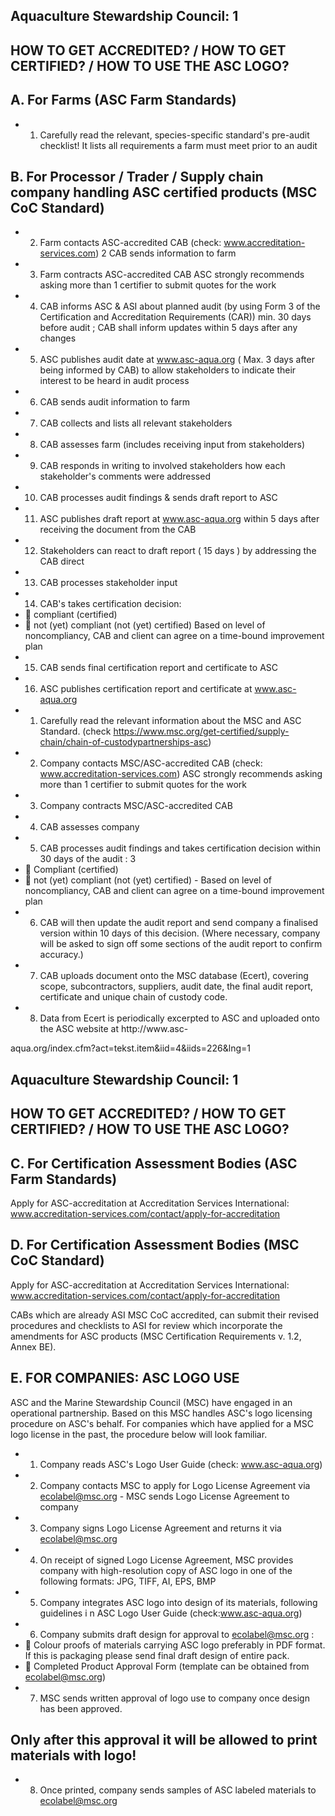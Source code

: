 ## Aquaculture  Stewardship  Council: 1

## HOW TO GET ACCREDITED? / HOW TO GET CERTIFIED? / HOW TO USE THE ASC LOGO?

<!-- image -->

## A. For Farms (ASC Farm Standards)

- 1. Carefully read the relevant, species-specific standard's pre-audit checklist! It lists all requirements a farm must meet prior to an audit

## B. For Processor / Trader / Supply chain company handling ASC certified products (MSC CoC Standard)

- 2. Farm contacts ASC-accredited CAB  (check: www.accreditation-services.com) 2 CAB sends information to farm
- 3. Farm contracts ASC-accredited CAB ASC strongly recommends asking more than 1 certifier to submit quotes for the work
- 4. CAB informs ASC &amp; ASI about planned audit (by using Form 3 of the Certification and Accreditation Requirements (CAR)) min. 30 days before audit ; CAB shall inform updates  within 5 days after any changes
- 5. ASC publishes audit date at www.asc-aqua.org ( Max. 3 days after being informed by CAB) to allow stakeholders to indicate their interest to be heard in audit process
- 6. CAB sends audit information to farm
- 7. CAB collects and lists all relevant stakeholders
- 8. CAB assesses farm (includes receiving input from stakeholders)
- 9. CAB responds in writing to involved stakeholders how each stakeholder's comments were addressed
- 10. CAB processes audit findings &amp; sends draft report to ASC
- 11. ASC publishes draft report at www.asc-aqua.org within 5 days after receiving the document from the CAB
- 12. Stakeholders can react to draft report ( 15 days ) by addressing the CAB direct
- 13. CAB processes stakeholder input
- 14. CAB's takes certification decision:
-  compliant (certified)
-  not (yet) compliant (not (yet) certified) Based on level of noncompliancy, CAB and client can agree on a time-bound improvement plan
- 15. CAB sends final certification report and certificate to ASC
- 16. ASC publishes certification report and certificate  at www.asc-aqua.org
- 1. Carefully read the relevant information about the MSC and ASC Standard. (check https://www.msc.org/get-certified/supply-chain/chain-of-custodypartnerships-asc)
- 2. Company contacts MSC/ASC-accredited CAB (check: www.accreditation-services.com) ASC strongly recommends asking more than 1 certifier to submit quotes for the work
- 3. Company contracts MSC/ASC-accredited CAB
- 4. CAB assesses company
- 5. CAB processes audit findings and takes certification decision within 30 days of the audit : 3
-  Compliant (certified)
-  not (yet) compliant (not (yet) certified) - Based on level of noncompliancy, CAB and client can agree on a time-bound improvement plan
- 6. CAB will then update the audit report and send company a finalised version within 10 days of this decision. (Where necessary, company will be asked to sign off some sections of the audit report to confirm accuracy.)
- 7. CAB uploads document onto the MSC database (Ecert), covering scope, subcontractors, suppliers, audit date, the final audit report, certificate and unique chain of custody code.
- 8. Data from Ecert is periodically excerpted to ASC and uploaded onto the ASC website at http://www.asc-

aqua.org/index.cfm?act=tekst.item&amp;iid=4&amp;iids=226&amp;lng=1

## Aquaculture  Stewardship  Council: 1

## HOW TO GET ACCREDITED? / HOW TO GET CERTIFIED? / HOW TO USE THE ASC LOGO?

<!-- image -->

## C. For Certification Assessment Bodies (ASC Farm Standards)

Apply for ASC-accreditation at Accreditation Services International: www.accreditation-services.com/contact/apply-for-accreditation

## D. For Certification Assessment Bodies (MSC CoC Standard)

Apply for ASC-accreditation at Accreditation Services International: www.accreditation-services.com/contact/apply-for-accreditation

CABs which are already ASI MSC CoC accredited, can submit their revised procedures and checklists to ASI for review  which incorporate the amendments for ASC products (MSC Certification Requirements v. 1.2, Annex BE).

## E. FOR COMPANIES: ASC LOGO USE

ASC and the Marine Stewardship Council (MSC) have engaged in an operational partnership. Based on this MSC handles ASC's logo licensing procedure on ASC's behalf. For companies which have applied for a MSC  logo license in the past, the procedure below will look familiar.

- 1. Company reads ASC's Logo User Guide  (check: www.asc-aqua.org)
- 2. Company contacts MSC to apply for Logo License Agreement via ecolabel@msc.org - MSC sends Logo License Agreement to company
- 3. Company signs Logo License Agreement and returns it via ecolabel@msc.org
- 4. On receipt of signed Logo License Agreement, MSC provides company with high-resolution copy of ASC logo in one of the following formats: JPG, TIFF, AI, EPS, BMP
- 5. Company integrates ASC logo into design of its materials, following guidelines i n ASC Logo User Guide (check:www.asc-aqua.org)
- 6. Company submits draft design for approval to ecolabel@msc.org :
-  Colour proofs of materials carrying ASC logo preferably in PDF format. If this is packaging please send final draft design of entire pack.
-  Completed Product Approval Form (template can be obtained from ecolabel@msc.org)
- 7. MSC sends written approval of logo use to company once design has been approved.

## Only after this approval it will be allowed to print materials with logo!

- 8. Once printed, company sends samples of ASC labeled materials to ecolabel@msc.org